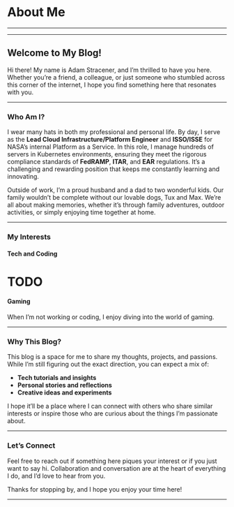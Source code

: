 # About Me

---
<script src="https://status.lol/iamadam.js?time&link&fluent&pretty"></script>
---

## Welcome to My Blog!

Hi there! My name is Adam Stracener, and I’m thrilled to have you here. Whether you’re a friend, a colleague, or just someone who stumbled across this corner of the internet, I hope you find something here that resonates with you.

---

### Who Am I?

I wear many hats in both my professional and personal life. By day, I serve as the **Lead Cloud Infrastructure/Platform Engineer** and **ISSO/ISSE** for NASA’s internal Platform as a Service. In this role, I manage hundreds of servers in Kubernetes environments, ensuring they meet the rigorous compliance standards of **FedRAMP**, **ITAR**, and **EAR** regulations. It’s a challenging and rewarding position that keeps me constantly learning and innovating.

Outside of work, I’m a proud husband and a dad to two wonderful kids. Our family wouldn’t be complete without our lovable dogs, Tux and Max. We’re all about making memories, whether it’s through family adventures, outdoor activities, or simply enjoying time together at home.

---

### My Interests

#### Tech and Coding
# TODO

#### Gaming
When I’m not working or coding, I enjoy diving into the world of gaming.

---

### Why This Blog?

This blog is a space for me to share my thoughts, projects, and passions. While I’m still figuring out the exact direction, you can expect a mix of:

- **Tech tutorials and insights**
- **Personal stories and reflections**
- **Creative ideas and experiments**

I hope it’ll be a place where I can connect with others who share similar interests or inspire those who are curious about the things I’m passionate about.

---

### Let’s Connect

Feel free to reach out if something here piques your interest or if you just want to say hi. Collaboration and conversation are at the heart of everything I do, and I’d love to hear from you.

Thanks for stopping by, and I hope you enjoy your time here!

---
